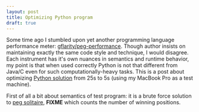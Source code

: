 ```yaml
---
layout: post
title: Optimizing Python program
draft: true
---
```


Some time ago I stumbled upon yet another programming language
performance meter: [gflarity/peg-performance][]. Though author insists
on maintaining exactly the same code style and technique, I would
disagree. Each instrument has it's own nuances in semantics and
runtime behavior, my point is that when used correctly Python is not
that different from Java/C even for such computationally-heavy
tasks. This is a post about optimizing [Python solution][] from 25s to
5s (using my MacBook Pro as a test machine).

[Python solution]: https://github.com/gflarity/peg-performance/tree/master/src/main/python
[gflarity/peg-performance]: https://github.com/gflarity/peg-performance

First of all a bit about semantics of test program: it is a brute
force solution to [peg solitaire][], **FIXME** which counts the number
of winning positions.

[peg solitaire]: http://en.wikipedia.org/wiki/Peg_solitaire
